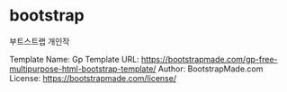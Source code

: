 # bootstrap
부트스트랩 개인작

Template Name: Gp
Template URL: https://bootstrapmade.com/gp-free-multipurpose-html-bootstrap-template/
Author: BootstrapMade.com
License: https://bootstrapmade.com/license/